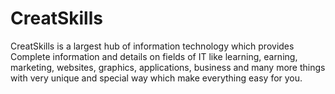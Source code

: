 # CreatSkills
CreatSkills is a largest hub of information technology which provides Complete information and details on fields of IT like learning, earning, marketing, websites, graphics, applications, business and many more things with very unique and special way which make everything easy for you.
